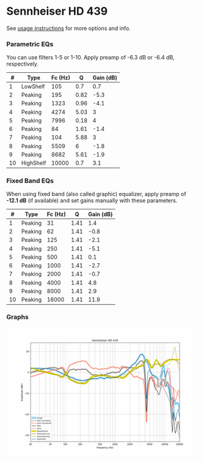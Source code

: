 # Sennheiser HD 439
See [usage instructions](https://github.com/jaakkopasanen/AutoEq#usage) for more options and info.

### Parametric EQs
You can use filters 1-5 or 1-10. Apply preamp of -6.3 dB or -6.4 dB, respectively.

|   # | Type      |   Fc (Hz) |    Q |   Gain (dB) |
|-----|-----------|-----------|------|-------------|
|   1 | LowShelf  |       105 | 0.7  |         0.7 |
|   2 | Peaking   |       195 | 0.82 |        -5.3 |
|   3 | Peaking   |      1323 | 0.96 |        -4.1 |
|   4 | Peaking   |      4274 | 5.03 |         3   |
|   5 | Peaking   |      7996 | 0.18 |         4   |
|   6 | Peaking   |        84 | 1.61 |        -1.4 |
|   7 | Peaking   |       104 | 5.88 |         3   |
|   8 | Peaking   |      5509 | 6    |        -1.8 |
|   9 | Peaking   |      8682 | 5.61 |        -1.9 |
|  10 | HighShelf |     10000 | 0.7  |         3.1 |

### Fixed Band EQs
When using fixed band (also called graphic) equalizer, apply preamp of **-12.1 dB** (if available) and set gains manually with these parameters.

|   # | Type    |   Fc (Hz) |    Q |   Gain (dB) |
|-----|---------|-----------|------|-------------|
|   1 | Peaking |        31 | 1.41 |         1.4 |
|   2 | Peaking |        62 | 1.41 |        -0.8 |
|   3 | Peaking |       125 | 1.41 |        -2.1 |
|   4 | Peaking |       250 | 1.41 |        -5.1 |
|   5 | Peaking |       500 | 1.41 |         0.1 |
|   6 | Peaking |      1000 | 1.41 |        -2.7 |
|   7 | Peaking |      2000 | 1.41 |        -0.7 |
|   8 | Peaking |      4000 | 1.41 |         4.8 |
|   9 | Peaking |      8000 | 1.41 |         2.9 |
|  10 | Peaking |     16000 | 1.41 |        11.9 |

### Graphs
![](./Sennheiser%20HD%20439.png)
